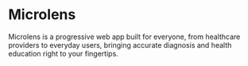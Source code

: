 # Microlens


Microlens is a progressive web app built for everyone, from healthcare providers to everyday users, bringing accurate diagnosis and health education right to your fingertips.
